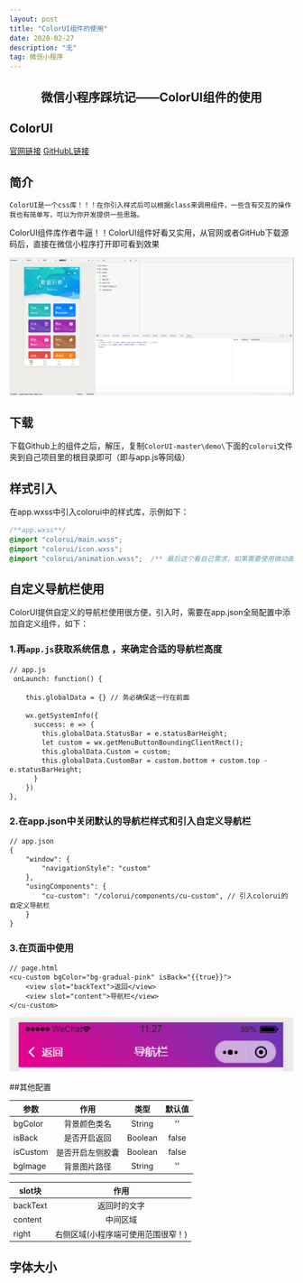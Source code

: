 ```yaml
---
layout: post
title: "ColorUI组件的使用"
date: 2020-02-27 
description: "无"
tag: 微信小程序
---  
```


## <center>微信小程序踩坑记——ColorUI组件的使用</center>

## ColorUI

[官网链接](https://www.color-ui.com/) [GitHubL链接](https://github.com/weilanwl/ColorUI)

## 简介

```
ColorUI是一个css库！！！在你引入样式后可以根据class来调用组件，一些含有交互的操作我也有简单写，可以为你开发提供一些思路。
```

ColorUI组件库作者牛逼！！ColorUI组件好看又实用，从官网或者GitHub下载源码后，直接在微信小程序打开即可看到效果

![](/images/posts/2020022701.png)

## 下载

下载Github上的组件之后，解压，复制`ColorUI-master\demo\`下面的`colorui`文件夹到自己项目里的根目录即可（即与app.js等同级）

## 样式引入

在app.wxss中引入colorui中的样式库，示例如下：

```css
/**app.wxss**/
@import "colorui/main.wxss";
@import "colorui/icon.wxss";
@import "colorui/animation.wxss";  /** 最后这个看自己需求，如果需要使用微动画则可以引入**/
```
## 自定义导航栏使用

ColorUI提供自定义的导航栏使用很方便，引入时，需要在app.json全局配置中添加自定义组件，如下：

### 1.再`app.js`获取系统信息 ，来确定合适的导航栏高度

```
// app.js
 onLaunch: function() {
     
    this.globalData = {} // 务必确保这一行在前面
     
    wx.getSystemInfo({
      success: e => {
        this.globalData.StatusBar = e.statusBarHeight;
        let custom = wx.getMenuButtonBoundingClientRect();
        this.globalData.Custom = custom;  
        this.globalData.CustomBar = custom.bottom + custom.top - e.statusBarHeight;
      }
    })
},

```

### 2.在app.json中关闭默认的导航栏样式和引入自定义导航栏

```
// app.json
{
    "window": {
		"navigationStyle": "custom"  
	},
    "usingComponents": {
    	"cu-custom": "/colorui/components/cu-custom", // 引入colorui的自定义导航栏
  	}
}

```

### 3.在页面中使用

```
// page.html
<cu-custom bgColor="bg-gradual-pink" isBack="{{true}}">
	<view slot="backText">返回</view>
	<view slot="content">导航栏</view>
</cu-custom>

```
![](/images/posts/2020022702.png)


##其他配置

| 参数       | 作用   |  类型  | 默认值 |
| --------   | :-----:  | :----:  |:----:  |
| bgColor     | 背景颜色类名 |   String    | '' |
| isBack    | 是否开启返回 |   Boolean    | false |
| isCustom    | 是否开启左侧胶囊 |   Boolean    | false |
| bgImage     | 背景图片路径|   String    | '' |

| slot块      | 作用   | 
| --------   | :-----:  | 
| backText | 返回时的文字 |
| content | 中间区域 |
| right | 右侧区域(小程序端可使用范围很窄！) |

## 字体大小
